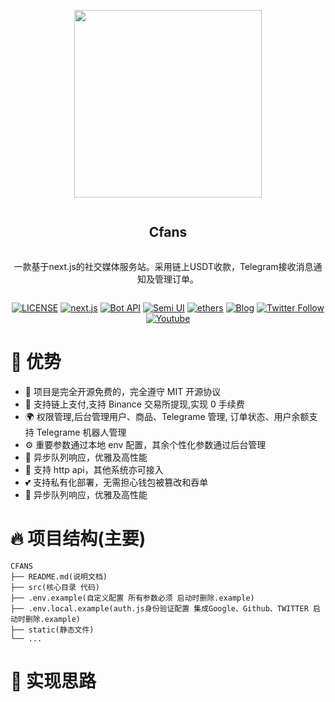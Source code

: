 <div align="center">
<article style="display: flex; flex-direction: column; align-items: center; justify-content: center;">
    <p align="center"><img width="300" src="./static//favicon.ico" /></p>
    <h1 style="width: 100%; text-align: center;">Cfans</h1>
    <p>
       一款基于next.js的社交媒体服务站。采用链上USDT收款，Telegram接收消息通知及管理订单。
    </p>
</article>
    
<div align="center">

[![LICENSE][license-badge]][license-url]
[![next.js][next-badge]][next-url]
[![Bot API][tg-badge]][tg-url]
[![Semi UI][semi-badge]][semi-url]
[![ethers][ethers-badge]][ethers-url]
[![Blog][blog-badge]][blog-url]
[![Twitter Follow](https://img.shields.io/twitter/follow/Muyu?style=social)](https://twitter.com/muyu_eth)
[![Youtube](https://img.shields.io/youtube/channel/subscribers/UClhZUsoeyNF5kDZ-OO4y0sw?label=%E6%9C%A8%E9%B1%BC%60muyu)](https://www.youtube.com/channel/UClhZUsoeyNF5kDZ-OO4y0sw)

[next-badge]: https://img.shields.io/badge/next.js-v14.2.15-blue
[next-url]: https://nextjs.org/
[tg-badge]: https://img.shields.io/badge/Bot%20API-v.7.4-00aced.svg?style=flat-square&logo=telegram
[tg-url]: https://core.telegram.org/bots/api
[semi-badge]: https://img.shields.io/badge/Semi_UI-v2.72.3-blue
[semi-url]: https://semi.design
[blog-badge]: https://img.shields.io/badge/Blog-web3-blue
[blog-url]: https://blog.muyuai.top/
[ethers-badge]: https://img.shields.io/badge/ethers-v6.13.4-blue
[ethers-url]: https://github.com/ethers-io/ethers.js
[license-badge]: https://img.shields.io/npm/l/@douyinfe/semi-ui
[license-url]: https://github.com/DouyinFE/semi-design/blob/main/LICENSE

</div>

</div>

# 🎉 优势

- 🚀 项目是完全开源免费的，完全遵守 MIT 开源协议
- 💪 支持链上支付,支持 Binance 交易所提现,实现 0 手续费
- 🌍 权限管理,后台管理用户、商品、Telegrame 管理, 订单状态、用户余额支持 Telegrame 机器人管理
- ⚙️ 重要参数通过本地 env 配置，其余个性化参数通过后台管理
- 🥳 异步队列响应，优雅及高性能
- 👏 支持 http api，其他系统亦可接入
- 💕 支持私有化部署，无需担心钱包被篡改和吞单
- 🎨 异步队列响应，优雅及高性能

# 🔥 项目结构(主要)

```
CFANS
├── README.md(说明文档)
├── src(核心目录 代码)
├── .env.example(自定义配置 所有参数必须 启动时删除.example)
├── .env.local.example(auth.js身份验证配置 集成Google、Github、TWITTER 启动时删除.example)
├── static(静态文件)
└── ...
```

# 📝 实现思路
